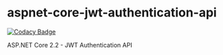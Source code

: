 # aspnet-core-jwt-authentication-api

[![Codacy Badge](https://api.codacy.com/project/badge/Grade/6c5177bc391c49b1a24383d4e890c868)](https://app.codacy.com/app/worawit.bs/dotnet-api?utm_source=github.com&utm_medium=referral&utm_content=app-devper/dotnet-api&utm_campaign=Badge_Grade_Dashboard)

ASP.NET Core 2.2 - JWT Authentication API
